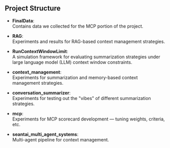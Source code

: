 ## Project Structure

- **FinalData**:  
  Contains data we collected for the MCP portion of the project.

- **RAG**:  
  Experiments and results for RAG-based context management strategies.
  
- **RunContextWindowLimit**:  
  A simulation framework for evaluating summarization strategies under large language model (LLM) context window constraints.
  
- **context_management**:  
  Experiments for summarization and memory-based context management strategies.

- **conversation_summarizer**:  
  Experiments for testing out the "vibes" of different summarization strategies.

- **mcp**:  
  Experiments for MCP scorecard development — tuning weights, criteria, etc.

- **seantai_multi_agent_systems**:  
  Multi-agent pipeline for context management.

